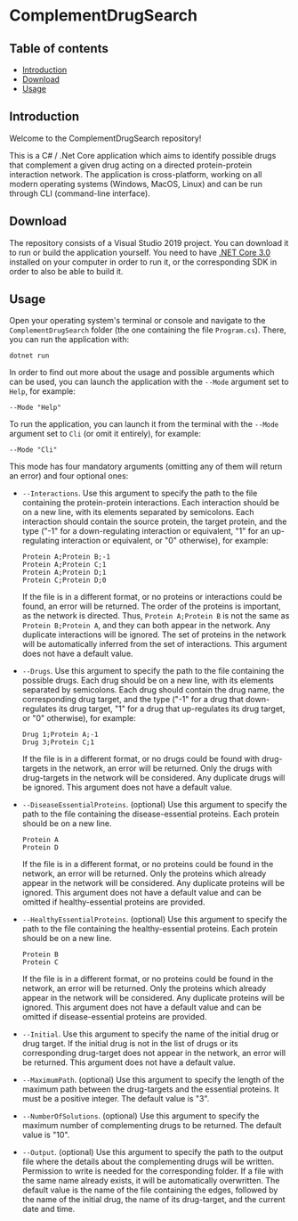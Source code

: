 # ComplementDrugSearch

## Table of contents

* [Introduction](#introduction)
* [Download](#download)
* [Usage](#usage)

## Introduction

Welcome to the ComplementDrugSearch repository!

This is a C# / .Net Core application which aims to identify possible drugs that complement a given drug acting on a directed protein-protein interaction network. The application is cross-platform, working on all modern operating systems (Windows, MacOS, Linux) and can be run through CLI (command-line interface).

## Download

The repository consists of a Visual Studio 2019 project. You can download it to run or build the application yourself. You need to have [.NET Core 3.0](https://dotnet.microsoft.com/download/dotnet-core/3.0) installed on your computer in order to run it, or the corresponding SDK in order to also be able to build it.

## Usage

Open your operating system's terminal or console and navigate to the `ComplementDrugSearch` folder (the one containing the file `Program.cs`). There, you can run the application with:

```
dotnet run
```

In order to find out more about the usage and possible arguments which can be used, you can launch the application with the `--Mode` argument set to `Help`, for example:

```
--Mode "Help"
```

To run the application, you can launch it from the terminal with the `--Mode` argument set to `Cli` (or omit it entirely), for example:

```
--Mode "Cli"
```

This mode has four mandatory arguments (omitting any of them will return an error) and four optional ones:

* ``--Interactions``. Use this argument to specify the path to the file containing the protein-protein interactions. Each interaction should be on a new line, with its elements separated by semicolons. Each interaction should contain the source protein, the target protein, and the type ("-1" for a down-regulating interaction or equivalent, "1" for an up-regulating interaction or equivalent, or "0" otherwise), for example:
  
  ```
  Protein A;Protein B;-1
  Protein A;Protein C;1
  Protein A;Protein D;1
  Protein C;Protein D;0
  ```
  
  If the file is in a different format, or no proteins or interactions could be found, an error will be returned. The order of the proteins is important, as the network is directed. Thus, `Protein A;Protein B` is not the same as `Protein B;Protein A`, and they can both appear in the network. Any duplicate interactions will be ignored. The set of proteins in the network will be automatically inferred from the set of interactions. This argument does not have a default value.
  
* `--Drugs`. Use this argument to specify the path to the file containing the possible drugs. Each drug should be on a new line, with its elements separated by semicolons. Each drug should contain the drug name, the corresponding drug target, and the type ("-1" for a drug that down-regulates its drug target, "1" for a drug that up-regulates its drug target, or "0" otherwise), for example:
  
  ```
  Drug 1;Protein A;-1
  Drug 3;Protein C;1
  ```
  
  If the file is in a different format, or no drugs could be found with drug-targets in the network, an error will be returned. Only the drugs with drug-targets in the network will be considered. Any duplicate drugs will be ignored. This argument does not have a default value.
  
* `--DiseaseEssentialProteins`. (optional) Use this argument to specify the path to the file containing the disease-essential proteins. Each protein should be on a new line.
  
  ```
  Protein A
  Protein D
  ```
  
  If the file is in a different format, or no proteins could be found in the network, an error will be returned. Only the proteins which already appear in the network will be considered. Any duplicate proteins will be ignored. This argument does not have a default value and can be omitted if healthy-essential proteins are provided.
  
* `--HealthyEssentialProteins`. (optional) Use this argument to specify the path to the file containing the healthy-essential proteins. Each protein should be on a new line.
  
  ```
  Protein B
  Protein C
  ```
  
  If the file is in a different format, or no proteins could be found in the network, an error will be returned. Only the proteins which already appear in the network will be considered. Any duplicate proteins will be ignored. This argument does not have a default value and can be omitted if disease-essential proteins are provided.

* `--Initial`. Use this argument to specify the name of the initial drug or drug target. If the initial drug is not in the list of drugs or its corresponding drug-target does not appear in the network, an error will be returned. This argument does not have a default value.

* `--MaximumPath`. (optional) Use this argument to specify the length of the maximum path between the drug-targets and the essential proteins. It must be a positive integer. The default value is "3".

* `--NumberOfSolutions`. (optional) Use this argument to specify the maximum number of complementing drugs to be returned. The default value is "10".

* `--Output`. (optional) Use this argument to specify the path to the output file where the details about the complementing drugs will be written. Permission to write is needed for the corresponding folder. If a file with the same name already exists, it will be automatically overwritten. The default value is the name of the file containing the edges, followed by the name of the initial drug, the name of its drug-target, and the current date and time.
